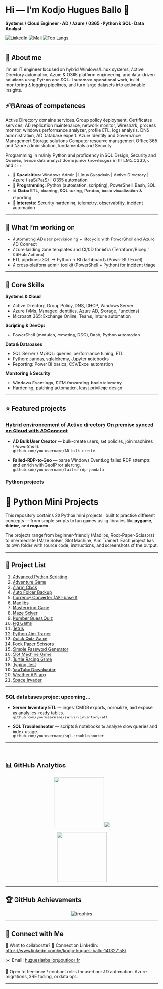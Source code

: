 # Hi — I'm **Kodjo Hugues Ballo** 👋  
**Systems / Cloud Engineer · AD / Azure / O365 · Python & SQL · Data Analyst**


[![LinkedIn](https://img.shields.io/badge/LinkedIn-connect-blue?logo=linkedin&style=flat-square)](https://www.linkedin.com/in/kodjo-hugues-ballo-141327158/)
[![Mail](https://img.shields.io/badge/email-huguesianballor@outlook.fr-important?style=flat-square)](mailto:huguesianballor@outlook.fr)
[![Top Langs](https://img.shields.io/github/languages/top/kodjoballo?style=flat-square)](https://github.com/kodjoballo)

---

## 🚀 About me
I’m an IT engineer focused on hybrid Windows/Linux systems, Active Directory automation, Azure & O365 platform engineering, and data-driven solutions using Python and SQL. I automate operational work, build monitoring & logging pipelines, and turn large datasets into actionable insights.

## ⚡☃️Areas of competences
Active Directory domains services, Group policy deployment, Certificates services, AD replication maintenance, network monitor, Wireshark, process monitor, windows performance analyzer, profile ETL, logs analysis. DNS administration, AD Database expert.
Azure Identity and Governance Management
Storage solutions Computer resource management
Office 365 and Azure administration, fundamentals and Security

Programming in mainly Python and proficiency in SQL Design, Security and Queries, hence data analyst
Some junior knowledges in HTLM5/CSS3, c and c++ 


- 🔧 **Specialties:** Windows Admin | Linux Sysadmin | Active Directory | Azure (IaaS/PaaS) | O365 automation  
- 🐍 **Programming:** Python (automation, scripting), PowerShell, Bash, SQL  
- 📊 **Data:** ETL, cleaning, SQL tuning, Pandas, basic visualization & reporting  
- 🔐 **Interests:** Security hardening, telemetry, observability, incident automation

---

## 🔭 What I’m working on
- Automating AD user provisioning + lifecycle with PowerShell and Azure AD Connect  
- Azure landing zone templates and CI/CD for infra (Terraform/Bicep / GitHub Actions)  
- ETL pipelines: SQL -> Python -> BI dashboards (Power BI / Excel)  
- A cross-platform admin toolkit (PowerShell + Python) for incident triage

---

## 🧰 Core Skills

**Systems & Cloud**
- Active Directory, Group Policy, DNS, DHCP, Windows Server
- Azure (VMs, Managed Identities, Azure AD, Storage, Functions)
- Microsoft 365: Exchange Online, Teams, Intune automation

**Scripting & DevOps**
- PowerShell (modules, remoting, DSC), Bash, Python automation
<!-- - Infrastructure-as-Code: Terraform / Bicep
- CI/CD: GitHub Actions, Azure DevOps -->

**Data & Databases**
- SQL Server / MySQL: queries, performance tuning, ETL
- Python: pandas, sqlalchemy, Jupyter notebooks
- Reporting: Power BI basics, CSV/Excel automation

**Monitoring & Security**
- Windows Event logs, SIEM forwarding, basic telemetry
- Hardening, patching automation, least-privilege design

---

## ⭐ Featured projects

### [Hybrid environnement of Active directory On premise synced on Cloud with ADConnect](https://github.com/kodjoballo/ActiveDirectory_HybridEnv/blob/main/README.md)
- **AD Bulk User Creator** — bulk-create users, set policies, join machines (PowerShell).  
  `github.com/yourusername/AD-bulk-create`  

- **Failed-RDP-to-Geo** — parse Windows EventLog failed RDP attempts and enrich with GeoIP for alerting.  
  `github.com/yourusername/failed-rdp-geodata`

### Python projects
# 🐍 Python Mini Projects

This repository contains 20 Python mini projects I built to practice different concepts — from simple scripts to fun games using libraries like **pygame**, **tkinter**, and **requests**.

The projects range from beginner-friendly (Madlibs, Rock-Paper-Scissors) to intermediate (Maze Solver, Slot Machine, Aim Trainer). Each project has its own folder with source code, instructions, and screenshots of the output.

---

## 📂 Project List

1. [Advanced Python Scripting](https://github.com/kodjoballo/Advanced_Python_Scripting/blob/main/aps_readme.md)
2. [Adventure Game](https://github.com/kodjoballo/Adventure_game/blob/main/README.md)
3. [Alarm Clock](https://github.com/kodjoballo/alarm_clock/blob/main/README.md)
4. [Auto Folder Backup](https://github.com/kodjoballo/auto_folder_backup/blob/main/README.md)
5. [Currency Converter (API-based)]()
6. [Madlibs](https://github.com/kodjoballo/Madlibs/blob/main/README.md)
7. [Mastermind Game](https://github.com/kodjoballo/mastermind/blob/main/README.md)
8. [Maze Solver](https://github.com/kodjoballo/Maze_solver/blob/main/README.md)
9. [Number Guess Quiz](https://github.com/kodjoballo/NumberGuessingGame/blob/main/README.md)
10. [Pig Game](https://github.com/kodjoballo/pig_game/blob/main/README.md)
11. [Tetris](https://github.com/kodjoballo/Tetris/blob/main/README.md)
12. [Python Aim Trainer](https://github.com/kodjoballo/python_aim_trainer/blob/main/README.md)
13. [Quick Quiz Game](https://github.com/kodjoballo/Quick_quizz_game/blob/main/README.md)
14. [Rock Paper Scissors](https://github.com/kodjoballo/Rock_paper_scissors/blob/main/README.md)
15. [Simple Password Generator](https://github.com/kodjoballo/password_generator/blob/main/README.md)
16. [Slot Machine Game](https://github.com/kodjoballo/Slot_machine/blob/main/README.md)
17. [Turtle Racing Game](https://github.com/kodjoballo/Turtle_racing/blob/main/README.md)
18. [Typing Test](https://github.com/kodjoballo/Typing_test_program/blob/main/README.md)
19. [YouTube Downloader](https://github.com/kodjoballo/youtube_downloader/blob/main/README.md)
20. [Weather API app](https://github.com/kodjoballo/weather_api_app/blob/main/README.md)
21. [Space Invader](https://github.com/kodjoballo/Space_invador/blob/main/README.md)

---





### SQL databases project upcoming...
 - **Server Inventory ETL** — ingest CMDB exports, normalize, and expose as analytics-ready tables.  
  `github.com/yourusername/server-inventory-etl`

- **SQL Troubleshooter** — scripts & notebooks to analyze slow queries and index usage.  
  `github.com/yourusername/sql-troubleshooter`

  

---
<!--
## 📦 Examples of quick snippets
**PowerShell — create an AD user**
<p>
```powershell
New-ADUser -Name "Jane Doe" -GivenName "Jane" -Surname "Doe" `
 -SamAccountName "jdoe" -UserPrincipalName "jdoe@domain.local" `
 -Path "OU=Employees,DC=domain,DC=local" -AccountPassword (ConvertTo-SecureString "P@ssw0rd!" -AsPlainText -Force) `
 -Enabled $true
 /-->

</p>
---

## 📊 GitHub Analytics

<p align="center">
<img src="https://github-readme-stats.vercel.app/api?username=yourusername&show_icons=true&theme=tokyonight&count_private=true" height="165">
<img src="https://github-readme-stats.vercel.app/api/top-langs/?username=yourusername&layout=compact&theme=tokyonight">
</p>

<p align="center">
<img src="https://github-readme-streak-stats.herokuapp.com/?user=yourusername&theme=tokyonight" height="165">
</p>

---

## 🏆 GitHub Achievements
<p align="center">
<img src="https://github-profile-trophy.vercel.app/?username=yourusername&theme=tokyonight&no-frame=true&row=1&column=6" alt="trophies"/>
</p>

---

## 🤝 Connect with Me


💬 Want to collaborate?
🔗 Connect on LinkedIn: https://www.linkedin.com/in/kodjo-hugues-ballo-141327158/

✉️ Email: huguesianballor@outlook.fr

🧩 Open to freelance / contract roles focused on: AD automation, Azure migrations, SRE tooling, or data ops.

---










